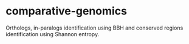 # comparative-genomics
Orthologs, in-paralogs identification using BBH and conserved regions identification using Shannon entropy. 
